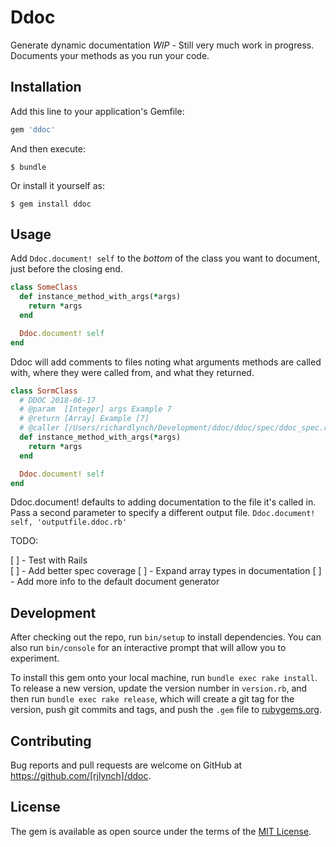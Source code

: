 # Ddoc

Generate dynamic documentation *WIP* - Still very much work in progress.
Documents your methods as you run your code.

## Installation

Add this line to your application's Gemfile:

```ruby
gem 'ddoc'
```

And then execute:

    $ bundle

Or install it yourself as:

    $ gem install ddoc

## Usage

Add `Ddoc.document! self` to the _bottom_ of the class you want to document, 
just before the closing end.
```ruby
class SomeClass
  def instance_method_with_args(*args)
    return *args
  end

  Ddoc.document! self
end
```
Ddoc will add comments to files noting what arguments methods are called with,
where they were called from, and what they returned.
```ruby
class SormClass
  # DDOC 2018-06-17
  # @param  [Integer] args Example 7
  # @return [Array] Example [7]
  # @caller [/Users/richardlynch/Development/ddoc/ddoc/spec/ddoc_spec.rb:23:in `block (3 levels) in <top (required)>']
  def instance_method_with_args(*args)
    return *args
  end

  Ddoc.document! self
end
```

Ddoc.document! defaults to adding documentation to the file it's called in. 
Pass a second parameter to specify a different output file.
`Ddoc.document! self, 'outputfile.ddoc.rb'`  

TODO:

[ ] - Test with Rails  
[ ] - Add better spec coverage
[ ] - Expand array types in documentation
[ ] - Add more info to the default document generator

## Development

After checking out the repo, run `bin/setup` to install dependencies. You can also run `bin/console` for an interactive prompt that will allow you to experiment.

To install this gem onto your local machine, run `bundle exec rake install`. To release a new version, update the version number in `version.rb`, and then run `bundle exec rake release`, which will create a git tag for the version, push git commits and tags, and push the `.gem` file to [rubygems.org](https://rubygems.org).

## Contributing

Bug reports and pull requests are welcome on GitHub at https://github.com/[rjlynch]/ddoc.

## License

The gem is available as open source under the terms of the [MIT License](https://opensource.org/licenses/MIT).
